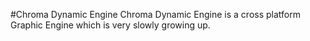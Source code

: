 #Chroma Dynamic Engine
    Chroma Dynamic Engine is a cross platform Graphic Engine which is very slowly growing up.
